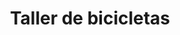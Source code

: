 ---
title: "Taller de bicicletas"
url: /valladolid/taller-de-bicicletas-calle-12/
shop: bicicleta
---